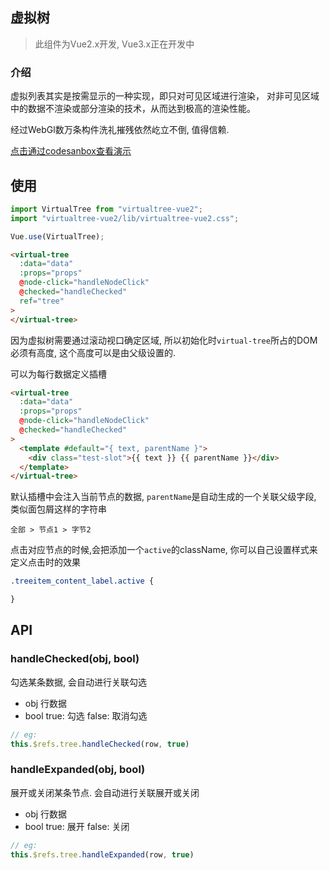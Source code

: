 ## 虚拟树

> 此组件为Vue2.x开发,  Vue3.x正在开发中

### 介绍

虚拟列表其实是按需显示的一种实现，即只对可见区域进行渲染，
对非可见区域中的数据不渲染或部分渲染的技术，从而达到极高的渲染性能。

经过WebGl数万条构件洗礼摧残依然屹立不倒, 值得信赖.

<a href="https://5kgy3l.csb.app/">点击通过codesanbox查看演示</a>

## 使用
```js
import VirtualTree from "virtualtree-vue2";
import "virtualtree-vue2/lib/virtualtree-vue2.css";

Vue.use(VirtualTree);
```

```html
<virtual-tree
  :data="data"
  :props="props"
  @node-click="handleNodeClick"
  @checked="handleChecked"
  ref="tree"
>
</virtual-tree>
```

因为虚拟树需要通过滚动视口确定区域, 所以初始化时`virtual-tree`所占的DOM必须有高度, 这个高度可以是由父级设置的.

可以为每行数据定义插槽
```html
<virtual-tree
  :data="data"
  :props="props"
  @node-click="handleNodeClick"
  @checked="handleChecked"
>
  <template #default="{ text, parentName }">
    <div class="test-slot">{{ text }} {{ parentName }}</div>
  </template>
</virtual-tree>
```
默认插槽中会注入当前节点的数据, `parentName`是自动生成的一个关联父级字段, 类似面包屑这样的字符串
```
全部 > 节点1 > 字节2
```

点击对应节点的时候,会把添加一个`active`的className, 你可以自己设置样式来定义点击时的效果
```css
.treeitem_content_label.active {

}
```

## API

### handleChecked(obj, bool)
勾选某条数据, 会自动进行关联勾选
- obj 行数据
- bool true: 勾选 false: 取消勾选
```js
// eg:
this.$refs.tree.handleChecked(row, true)
```
### handleExpanded(obj, bool)
展开或关闭某条节点. 会自动进行关联展开或关闭
- obj 行数据
- bool true: 展开 false: 关闭
```js
// eg:
this.$refs.tree.handleExpanded(row, true)
```